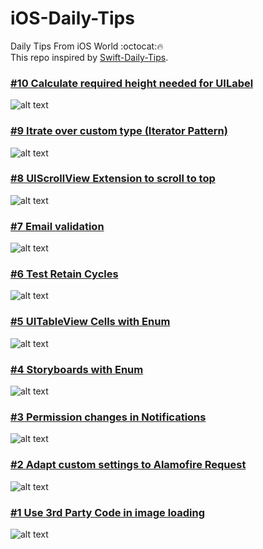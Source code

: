 # iOS-Daily-Tips
Daily Tips From iOS World :octocat:🔥  
This repo inspired by [Swift-Daily-Tips](https://github.com/MobileTipsters/Swift-Daily-Tips).  

### [#10 Calculate required height needed for UILabel](/Codes/CalculateLabelReauiredHeight.swift)
![alt text][CalculateLabelReauiredHeight]

### [#9 Itrate over custom type (Iterator Pattern)](/Codes/IteratorPattern.swift)
![alt text][IteratorPattern]

### [#8 UIScrollView Extension to scroll to top](/Codes/ScrollTop.swift)
![alt text][ScrollTop]

### [#7 Email validation](/Codes/EmailValidation.swift)
![alt text][EmailValidation]

### [#6 Test Retain Cycles](/Codes/RetainCycleTesting.swift)
![alt text][RetainCycleTesting]

### [#5 UITableView Cells with Enum](/Codes/RegisterCellWithEnum.swift)
![alt text][RegisterCellWithEnum]

### [#4 Storyboards with Enum](/Codes/StoryboardWithEnum.swift)
![alt text][StoryboardWithEnum]

### [#3 Permission changes in Notifications](/Codes/NotificationsPermission.swift)
![alt text][NotificationsPermission]

### [#2 Adapt custom settings to Alamofire Request](/Codes/AdaptAlamofireManager.swift)
![alt text][AdaptAlamofireManager]

### [#1 Use 3rd Party Code in image loading](/Codes/ImageLoader.swift)
![alt text][ImageLoader]

[ImageLoader]: /Screenshots/ImageLoader.png
[AdaptAlamofireManager]: /Screenshots/AdaptAlamofireManager.png
[NotificationsPermission]: /Screenshots/NotificationsPermission.png
[StoryboardWithEnum]: /Screenshots/StoryboardWithEnum.png
[RegisterCellWithEnum]: /Screenshots/RegisterCellWithEnum.png
[RetainCycleTesting]: /Screenshots/RetainCycleTesting.png
[EmailValidation]: /Screenshots/EmailValidation.png
[ScrollTop]: /Screenshots/ScrollTop.png
[IteratorPattern]: /Screenshots/IteratorPattern.png
[CalculateLabelReauiredHeight]: /Screenshots/CalculateLabelReauiredHeight.png